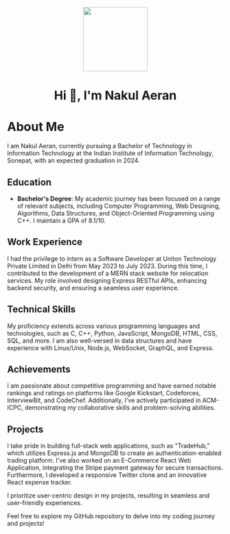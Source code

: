 <div align="center">
  <img height="150" src="https://camo.githubusercontent.com/62da68eb62b1e5f175f7d1f0191dd89a653d7908feb22d37d4a0ab07365d6791/68747470733a2f2f6d656469612e67697068792e636f6d2f6d656469612f4d3967624264396e6244724f5475314d71782f67697068792e676966"  />
</div>


<h1 align="center">Hi 👋, I'm Nakul Aeran</h1>

# About Me

I am Nakul Aeran, currently pursuing a Bachelor of Technology in Information Technology at the Indian Institute of Information Technology, Sonepat, with an expected graduation in 2024.

## Education
- **Bachelor's Degree**: My academic journey has been focused on a range of relevant subjects, including Computer Programming, Web Designing, Algorithms, Data Structures, and Object-Oriented Programming using C++. I maintain a GPA of 8.1/10.

## Work Experience
I had the privilege to intern as a Software Developer at Uniton Technology Private Limited in Delhi from May 2023 to July 2023. During this time, I contributed to the development of a MERN stack website for relocation services. My role involved designing Express RESTful APIs, enhancing backend security, and ensuring a seamless user experience.

## Technical Skills
My proficiency extends across various programming languages and technologies, such as C, C++, Python, JavaScript, MongoDB, HTML, CSS, SQL, and more. I am also well-versed in data structures and have experience with Linux/Unix, Node.js, WebSocket, GraphQL, and Express.

## Achievements
I am passionate about competitive programming and have earned notable rankings and ratings on platforms like Google Kickstart, Codeforces, InterviewBit, and CodeChef. Additionally, I've actively participated in ACM-ICPC, demonstrating my collaborative skills and problem-solving abilities.

## Projects
I take pride in building full-stack web applications, such as "TradeHub," which utilizes Express.js and MongoDB to create an authentication-enabled trading platform. I've also worked on an E-Commerce React Web Application, integrating the Stripe payment gateway for secure transactions. Furthermore, I developed a responsive Twitter clone and an innovative React expense tracker.

I prioritize user-centric design in my projects, resulting in seamless and user-friendly experiences.

Feel free to explore my GitHub repository to delve into my coding journey and projects!
